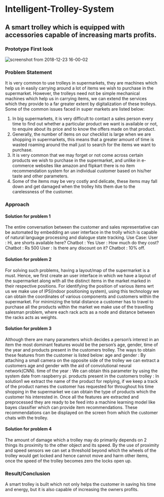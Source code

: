 # Intelligent-Trolley-System
## A smart trolley which is equipped with accessories capable of increasing marts profits.

### Prototype First look

![screenshot from 2018-12-23 16-00-02](https://user-images.githubusercontent.com/21198781/50382737-398abf00-06cc-11e9-8a3e-de29fbf1c02d.png)

### Problem Statement
It is very common to use trolleys in supermarkets, they are machines which help us in easily carrying around a lot of items we wish to purchase in the supermarket. However, the trolleys need not be simple mechanical machines which help us in carrying items, we can extend the services which they provide to a far greater extent by digitalization of these trolleys. 
Some of the common issues faced in super markets are listed below:
1) In big supermarkets, it is very difficult to contact a sales person every time to find out whether a particular product we want is available or not, to enquire about its price and to know the offers made on that product. <br />
2) Generally, the number of items on our checklist is large when we are shopping in supermarkets, this means that a greater amount of time is wasted roaming around the mall just to search for the items we want to purchase. <br />
3) It is very common that we may forget or not come across certain products we wish to purchase in the supermarket, and unlike in e-commerce websites like amazon and flipkart there is no item recommendation system for an individual customer based on his/her taste and other parameters. <br />
4) Some of the items may be very costly and delicate, these items may fall down and get damaged when the trolley hits them due to the carelessness of the customer. <br />

### Approach
#### Solution for problem 1
   The entire conversation between the customer and sales representative can be automated by embedding an user interface in the trolly which is capable of natural language processing and dialogue state tracking.
        Use Case:
        User : Hi, are shorts available here?
        Chatbot : Yes
        User : How much do they cost?
        Chatbot : Rs 500
        User : Is there any discount on it?
        Chatbot : 10% off.

#### Solution for problem 2
   For solving such problems, having a layout/map of the supermarket is a must. Hence, we first create an user interface in which we have a layout of the supermarket along with all the distinct items in the market marked in their respective positions.
For identifying the position of various items wrt us we make use of IPS(indoor positioning system), using this technology we can obtain the coordinates of various components and customers within the supermarket.
        For minimizing the total distance a customer has to travel to purchase all the products within the market we make use of the travelling salesman problem, where each rack acts as a node and distance between the racks acts as weights. 

        
#### Solution for problem 3
   Although there are many parameters which decides a person’s interest in an item the most dominant features would be the person’s age, gender, time of the year and products present in the customers trolley. The ways to obtain these features from the customer is listed below:
age and gender : By attaching a small camera on the opposite side of the trolley we can extract a customers age and gender with the aid of convolutional neural network(CNN).
 time of the year : We can obtain this parameter by using the system date from raspberry pi.
products present in the customers trolley : In solution1 we extract the name of the product for replying, if we keep a track of the product names the customer has requested for throughout his time shopping in the supermarket we can obtain the type of products which the customer his interested in.
Once all the features are extracted and preprocessed they are ready to be feed into a machine learning model like bayes classifier which can provide item recommendations. These recommendations can be displayed on the screen from which the customer chats with the trolley.

#### Solution for problem 4
  The amount of damage which a trolley may do primarily depends on 2 things its proximity to the other object and its speed. By the use of proximity and speed sensors we can set a threshold beyond which the wheels of the trolley would get locked and hence cannot move and harm other items, once the speed of the trolley becomes zero the locks open up.

### Result/Conclusion
   A smart trolley is built which not only helps the customer in saving his time and energy, but it is also capable of increasing the owners profits.

